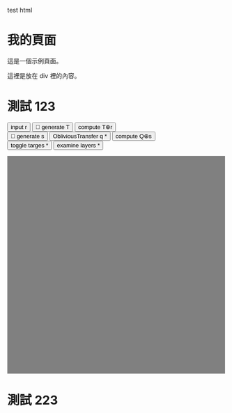 test html 

# 我的頁面

這是一個示例頁面。

<div id="my-div">
  <p>這裡是放在 div 裡的內容。</p>
</div>

<script type="module">
  import { greet } from './greet.js';
  greet();
</script>


# 測試 123


<style>
    #THE_CONTAINER { width: 500px; height: 500px; background-color: gray; margin: 0; }
</style>
<script type="module">
    import * as main from "./main.js";
    main.init(document.getElementById("THE_CONTAINER"), 5, 3);
    window.main = main;
</script>
<script>
    function inputR() {
        var rStr = prompt("Input r:\nExample:\n1\n0\n101\n01001011001");
        console.log(rStr);
        main.setR([...rStr]);
    }
    var nextOTColumn = 0;
    function getNextOTColumn() {
        let ans = nextOTColumn;
        nextOTColumn = (nextOTColumn + 1) % main.COL;
        return ans;
    }
    var showRowIfGreatOrEqualThan = 0;
    var showTarget = false;
    function nextRow() {
        showRowIfGreatOrEqualThan = (showRowIfGreatOrEqualThan + 1) % main.ROW;
    }
    function toggleTarget() {
        showTarget = !showTarget;
    }
    function hideShow() {
        main.hideShowRows((i) => i >= showRowIfGreatOrEqualThan);
        main.hideShowTargets((i) => showTarget && (i >= showRowIfGreatOrEqualThan));
    }
</script>
<button onclick="inputR()">input r</button>
<button onclick="main.generateT()">🎲 generate T</button>
<button onclick="main.computeT_XOR_r()">compute T⊕r</button><br>
<button onclick="main.generateS()">🎲 generate s</button>
<button onclick="main.obliviousTransferQColumn(getNextOTColumn())">ObliviousTransfer q *</button>
<button onclick="main.computeQ_XOR_s()">compute Q⊕s</button><br>
<button onclick="toggleTarget(); hideShow();">toggle targes *</button>
<button onclick="nextRow(); hideShow();">examine layers *</button>
<div id="THE_CONTAINER"></div>

# 測試 223